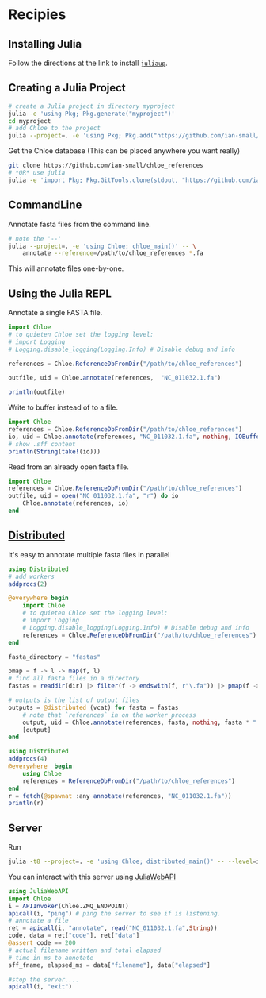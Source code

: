 # Recipies

## Installing Julia

Follow the directions at the link to install [`juliaup`](https://julialang.org/downloads/).

## Creating a Julia Project

```sh
# create a Julia project in directory myproject
julia -e 'using Pkg; Pkg.generate("myproject")'
cd myproject
# add Chloe to the project
julia --project=. -e 'using Pkg; Pkg.add("https://github.com/ian-small/chloe.git")'
```
Get the Chloe database (This can be placed anywhere you want really)

```sh
git clone https://github.com/ian-small/chloe_references
# *OR* use julia
julia -e 'import Pkg; Pkg.GitTools.clone(stdout, "https://github.com/ian-small/chloe_references", "chloe_references")'
```

## CommandLine

Annotate fasta files from the command line.

```sh
# note the '--'
julia --project=. -e 'using Chloe; chloe_main()' -- \
    annotate --reference=/path/to/chloe_references *.fa
```
This will annotate files one-by-one.

## Using the Julia REPL

Annotate a single FASTA file.

```julia
import Chloe
# to quieten Chloe set the logging level:
# import Logging
# Logging.disable_logging(Logging.Info) # Disable debug and info

references = Chloe.ReferenceDbFromDir("/path/to/chloe_references")

outfile, uid = Chloe.annotate(references,  "NC_011032.1.fa")

println(outfile)
```

Write to buffer instead of to a file.

```julia
import Chloe
references = Chloe.ReferenceDbFromDir("/path/to/chloe_references")
io, uid = Chloe.annotate(references, "NC_011032.1.fa", nothing, IOBuffer())
# show .sff content
println(String(take!(io)))
```

Read from an already open fasta file.


```julia
import Chloe
references = Chloe.ReferenceDbFromDir("/path/to/chloe_references")
outfile, uid = open("NC_011032.1.fa", "r") do io
    Chloe.annotate(references, io)
end
```
## [Distributed](https://docs.julialang.org/en/v1/stdlib/Distributed/index.html)

It's easy to annotate multiple fasta files in parallel

```julia
using Distributed
# add workers
addprocs(2)

@everywhere begin
    import Chloe
    # to quieten Chloe set the logging level:
    # import Logging
    # Logging.disable_logging(Logging.Info) # Disable debug and info
    references = Chloe.ReferenceDbFromDir("/path/to/chloe_references")
end

fasta_directory = "fastas"

pmap = f -> l -> map(f, l)
# find all fasta files in a directory
fastas = readdir(dir) |> filter(f -> endswith(f, r"\.fa")) |> pmap(f -> joinpath(fasta_directory, f))

# outputs is the list of output files
outputs = @distributed (vcat) for fasta = fastas
    # note that `references` in on the worker process
    output, uid = Chloe.annotate(references, fasta, nothing, fasta * ".sff")
    [output]
end
```

```julia
using Distributed
addprocs(4)
@everywhere  begin
    using Chloe
    references = ReferenceDbFromDir("/path/to/chloe_references")
end
r = fetch(@spawnat :any annotate(references, "NC_011032.1.fa"))
println(r)
```

## Server

Run

```sh
julia -t8 --project=. -e 'using Chloe; distributed_main()' -- --level=info --workers=4 --broker=default --reference=/path/to/chloe_references
```

You can interact with this server using [JuliaWebAPI](https://github.com/JuliaWeb/JuliaWebAPI.jl)


```julia
using JuliaWebAPI
import Chloe
i = APIInvoker(Chloe.ZMQ_ENDPOINT)
apicall(i, "ping") # ping the server to see if is listening.
# annotate a file
ret = apicall(i, "annotate", read("NC_011032.1.fa",String))
code, data = ret["code"], ret["data"]
@assert code == 200
# actual filename written and total elapsed
# time in ms to annotate
sff_fname, elapsed_ms = data["filename"], data["elapsed"]

#stop the server....
apicall(i, "exit")
```
